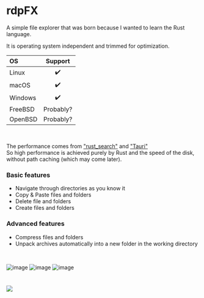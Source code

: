 # rdpFX
A simple file explorer that was born because I wanted to learn the Rust language.

It is operating system independent and trimmed for optimization.

| OS      |  Support  |
|:--------|:---------:|
| Linux   | ✔️         |
| macOS   | ✔️         |
| Windows | ✔️         |
| FreeBSD | Probably? |
| OpenBSD | Probably? |
<br>

The performance comes from ["rust_search"](https://crates.io/crates/rust_search) and ["Tauri"](https://tauri.app/)
<br>So high performance is achieved purely by Rust and the speed of the disk, without path caching (which may come later).

### Basic features
- Navigate through directories as you know it
- Copy & Paste files and folders
- Delete file and folders
- Create files and folders

### Advanced features
- Compress files and folders
- Unpack archives automatically into a new folder in the working directory
<br>

![image](https://github.com/RickyDane/rdpFX/assets/82893522/04e7b983-e256-418b-a9fa-fcc334f9a24a)
![image](https://github.com/RickyDane/rdpFX/assets/82893522/583f2fa8-da5d-47c0-803a-36d0d4737db9)
![image](https://github.com/RickyDane/rdpFX/assets/82893522/d63bf3c3-98bb-4be7-8445-a31a465ee703)

#
<a href="https://www.buymeacoffee.com/rdpsoft"><img src="https://img.buymeacoffee.com/button-api/?text=Buy me a coffee&emoji=&slug=rdpsoft&button_colour=BD5FFF&font_colour=ffffff&font_family=Poppins&outline_colour=000000&coffee_colour=FFDD00" /></a>
